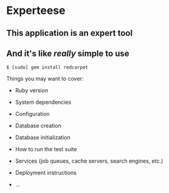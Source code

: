 Experteese
============

This application is an expert tool
----------------------------------

And it's like *really* simple to use
------------------------------------

    $ [sudo] gem install redcarpet


Things you may want to cover:

* Ruby version

* System dependencies

* Configuration

* Database creation

* Database initialization

* How to run the test suite

* Services (job queues, cache servers, search engines, etc.)

* Deployment instructions

* ...
